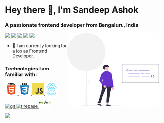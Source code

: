 <h1 align="left">Hey there 👋, I'm Sandeep Ashok</h1> 
<h3 align="left" >A passionate frontend developer from Bengaluru, India</h3>  

<img align="right" width="300px" src="./undraw_Hacker_mindset_re_8a33.svg" />

<p align="left">
  <a href="mailto:rafaeldcmartins@gmail.com">
    <img src="https://img.shields.io/badge/-sandeep98a@gmail.com-6633cc?style=flat-square&logo=Gmail&logoColor=white&link=mailto:rafaeldcmartins@gmail.com" />
  </a>
  <a href="https://www.linkedin.com/in/sandeep-ashok-256103151/">
    <img src="https://img.shields.io/badge/-Sandeep%20Ashok-6633cc?style=flat-square&logo=Linkedin&logoColor=white&link=https://www.linkedin.com/in/sandeep-ashok-256103151/" />
  </a>
  <a href="https://twitter.com/sandeep122498">
    <img src="https://img.shields.io/badge/-Sandeep-6633cc?style=flat-square&logo=Twitter&logoColor=white&link=https://twitter.com/sandeep122498" />
  </a>
  <a>
    <img src="https://img.shields.io/badge/Sandeep Ashok%235333-6633cc?style=flat-square&logo=Discord&logoColor=white" />
  </a>
  <a href="https://github.com/sandeepashok/?tab=follow">
    <img src="https://img.shields.io/github/followers/sandeepashok?label=Follow&style=social" />
  </a>
</p>

- :briefcase: I am currently looking for a job as Frontend Developer.


<h3 align="left">Technologies I am familiar with:</h3>  

<p align="left">
<a href="https://developer.mozilla.org/en-US/docs/Web/HTML" target="_blank"> <img src="https://raw.githubusercontent.com/devicons/devicon/master/icons/html5/html5-original-wordmark.svg" alt="html5" width="40" height="40"/> </a>
<a href="https://developer.mozilla.org/en-US/docs/Web/CSS" target="_blank"> <img src="https://raw.githubusercontent.com/devicons/devicon/master/icons/css3/css3-original-wordmark.svg" alt="css3" width="40" height="40"/> </a>
<a href="https://developer.mozilla.org/en-US/docs/Web/JavaScript" target="_blank"> <img src="https://raw.githubusercontent.com/devicons/devicon/master/icons/javascript/javascript-original.svg" alt="javascript" width="40" height="40"/> </a>
<a href="https://reactjs.org/" target="_blank"> <img src="https://raw.githubusercontent.com/devicons/devicon/master/icons/react/react-original-wordmark.svg" alt="react" width="40" height="40"/> </a>
<a href="https://git-scm.com/" target="_blank"> <img src="https://www.vectorlogo.zone/logos/git-scm/git-scm-icon.svg" alt="git" width="40" height="40"/> </a> 
<a href="https://firebase.google.com/" target="_blank"> <img src="https://www.vectorlogo.zone/logos/firebase/firebase-icon.svg" alt="firebase" width="40" height="40"/> </a> 
<a href="https://nodejs.org" target="_blank"> <img src="https://raw.githubusercontent.com/devicons/devicon/master/icons/nodejs/nodejs-original-wordmark.svg" alt="nodejs" width="40" height="40"/> </a>
 </p>  
  
<img
  align="left"
  height="165"
  src="https://github-readme-stats.vercel.app/api?username=sandeepashok&count_private=true&show_icons=true&custom_title=GitHub%20Status&hide=issues&title_color=6633cc&icon_color=f7df1e&bg_color=ffffff00&text_color=7159c1&hide_border=true"
/>



  
  
  
  
